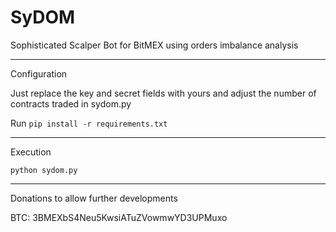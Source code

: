# SyDOM
Sophisticated Scalper Bot for BitMEX using orders imbalance analysis

------------------------------------

Configuration

Just replace the key and secret fields with yours and adjust the number of contracts traded in sydom.py

Run `pip install -r requirements.txt`

------------------------------------

Execution

`python sydom.py`

------------------------------------

Donations to allow further developments

BTC: 3BMEXbS4Neu5KwsiATuZVowmwYD3UPMuxo
